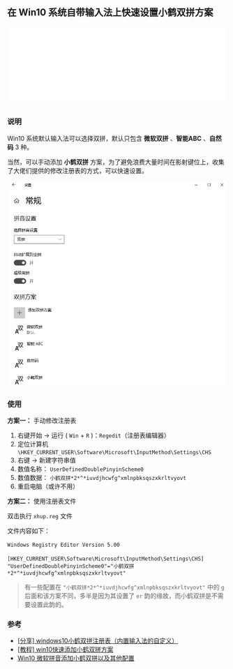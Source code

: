 ## 在 Win10 系统自带输入法上快速设置小鹤双拼方案

<img src="img/示例.gif" style="text-align=center;">


### 说明

Win10 系统默认输入法可以选择双拼，默认只包含 **微软双拼** 、**智能ABC** 、**自然码** 3 种。

当然，可以手动添加 **小鹤双拼** 方案，为了避免浪费大量时间在影射键位上，收集了大佬们提供的修改注册表的方式，可以快速设置。

<img src="img/双拼方案.png" style="text-align=center;">


### 使用

**方案一：** 手动修改注册表

1. 右键开始 → 运行 ( `Win` + `R` )：`Regedit`（注册表编辑器）
1. 定位计算机 `\HKEY_CURRENT_USER\Software\Microsoft\InputMethod\Settings\CHS`
1. 右键 → 新建字符串值
1. 数值名称： `UserDefinedDoublePinyinScheme0`
1. 数值数据： `小鹤双拼*2*^*iuvdjhcwfg^xmlnpbksqszxkrltvyovt`
1. 重启电脑（或许不用）

**方案二：** 使用注册表文件

双击执行 `xhup.reg` 文件

文件内容如下：

```
Windows Registry Editor Version 5.00

[HKEY_CURRENT_USER\Software\Microsoft\InputMethod\Settings\CHS]
"UserDefinedDoublePinyinScheme0"="小鹤双拼*2*^*iuvdjhcwfg^xmlnpbksqszxkrltvyovt"
```

>  有一些配置在 `"小鹤双拼*2*^*iuvdjhcwfg^xmlnpbksqszxkrltvyovt"` 中的 `g` 后面和该方案不同，多半是因为其设置了 `er` 韵的缘故，而小鹤双拼是不需要设置此韵的。


### 参考

- [[分享\] windows10小鹤双拼注册表（内置输入法的自定义）](https://bbs.flypy.com/forum.php?mod=viewthread&tid=166&extra=&page=1)
- [[教程\] win10快速添加小鹤双拼方案](https://flypy.com/bbs/forum.php?mod=forumdisplay&fid=2&filter=typeid&typeid=2) 
- [Win10 微软拼音添加小鹤双拼以及其他配置](https://ifttl.com/add-flypy-to-win10-microsoft-pinyin-and-other-configuration/)